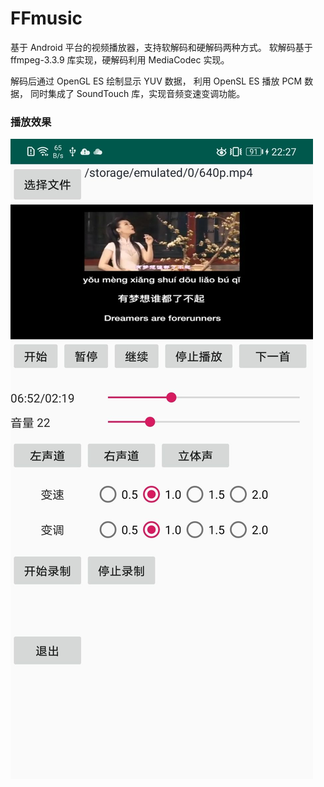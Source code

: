 # FFmusic
基于 Android 平台的视频播放器，支持软解码和硬解码两种方式。
软解码基于 ffmpeg-3.3.9 库实现，硬解码利用 MediaCodec 实现。

解码后通过 OpenGL ES 绘制显示 YUV 数据，
利用 OpenSL ES 播放 PCM 数据，
同时集成了 SoundTouch 库，实现音频变速变调功能。


### 播放效果
![D7E5B659B8F1E1F83343F7EA9BF1D3FE](img//D7E5B659B8F1E1F83343F7EA9BF1D3FE.jpg)